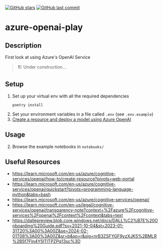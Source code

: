 [![GitHub stars](https://img.shields.io/github/stars/ruankie/azure-openai-play)](https://github.com/ruankie/azure-openai-play/stargazers)
[![GitHub last commit](https://img.shields.io/github/last-commit/ruankie/azure-openai-play)](https://github.com/ruankie/azure-openai-play/commits/main)

# azure-openai-play

## Description

First look at using Azure's OpenAI Service

> 🏗️ Under construction...

## Setup
1. Set up your virtual env with all the required dependencies
    ```shell
    poetry install
    ```
2. Set your environment variables in a file called `.env` (see `.env.example`)
3. [Create a resource and deploy a model using Azure OpenAI](https://learn.microsoft.com/en-us/azure/cognitive-services/openai/how-to/create-resource?pivots=web-portal)

## Usage
2. Browse the example notebooks in `notebooks/`

## Useful Resources
- https://learn.microsoft.com/en-us/azure/cognitive-services/openai/how-to/create-resource?pivots=web-portal
- https://learn.microsoft.com/en-us/azure/cognitive-services/openai/quickstart?pivots=programming-language-python&tabs=bash
- https://learn.microsoft.com/en-us/azure/cognitive-services/openai/
- https://learn.microsoft.com/en-us/legal/cognitive-services/openai/transparency-note?context=%2Fazure%2Fcognitive-services%2Fopenai%2Fcontext%2Fcontext&tabs=text
- https://dallepreview.blob.core.windows.net/docs/DALL%C2%B7E%20Onboarding%20Guide.pdf?sv=2021-10-04&st=2023-01-31T20%3A00%3A00Z&se=2024-02-01T08%3A00%3A00Z&sr=b&sp=r&sig=nrB3ZSFYGF9yzXJK5%2BMLR%2B5f7FIn4Y5lTlTPZPq13sc%3D